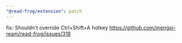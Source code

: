 ```yaml
---
"@read-frog/extension": patch
---
```


fix: Shouldn't override Ctrl+Shift+A hotkey https://github.com/mengxi-ream/read-frog/issues/318
